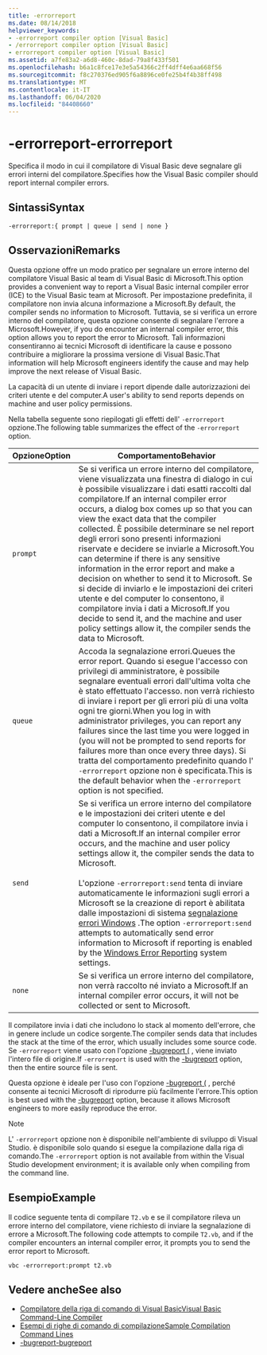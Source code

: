 ```yaml
---
title: -errorreport
ms.date: 08/14/2018
helpviewer_keywords:
- -errorreport compiler option [Visual Basic]
- /errorreport compiler option [Visual Basic]
- errorreport compiler option [Visual Basic]
ms.assetid: a7fe83a2-a6d8-460c-8dad-79a8f433f501
ms.openlocfilehash: b6a1c8fce17e3e5a54366c2ff4dff4e6aa668f56
ms.sourcegitcommit: f8c270376ed905f6a8896ce0fe25b4f4b38ff498
ms.translationtype: MT
ms.contentlocale: it-IT
ms.lasthandoff: 06/04/2020
ms.locfileid: "84408660"
---
```

# <a name="-errorreport"></a><span data-ttu-id="a6453-102">-errorreport</span><span class="sxs-lookup"><span data-stu-id="a6453-102">-errorreport</span></span>

<span data-ttu-id="a6453-103">Specifica il modo in cui il compilatore di Visual Basic deve segnalare gli errori interni del compilatore.</span><span class="sxs-lookup"><span data-stu-id="a6453-103">Specifies how the Visual Basic compiler should report internal compiler errors.</span></span>

## <a name="syntax"></a><span data-ttu-id="a6453-104">Sintassi</span><span class="sxs-lookup"><span data-stu-id="a6453-104">Syntax</span></span>

```console
-errorreport:{ prompt | queue | send | none }
```

## <a name="remarks"></a><span data-ttu-id="a6453-105">Osservazioni</span><span class="sxs-lookup"><span data-stu-id="a6453-105">Remarks</span></span>

<span data-ttu-id="a6453-106">Questa opzione offre un modo pratico per segnalare un errore interno del compilatore Visual Basic al team di Visual Basic di Microsoft.</span><span class="sxs-lookup"><span data-stu-id="a6453-106">This option provides a convenient way to report a Visual Basic internal compiler error (ICE) to the Visual Basic team at Microsoft.</span></span> <span data-ttu-id="a6453-107">Per impostazione predefinita, il compilatore non invia alcuna informazione a Microsoft.</span><span class="sxs-lookup"><span data-stu-id="a6453-107">By default, the compiler sends no information to Microsoft.</span></span> <span data-ttu-id="a6453-108">Tuttavia, se si verifica un errore interno del compilatore, questa opzione consente di segnalare l'errore a Microsoft.</span><span class="sxs-lookup"><span data-stu-id="a6453-108">However, if you do encounter an internal compiler error, this option allows you to report the error to Microsoft.</span></span> <span data-ttu-id="a6453-109">Tali informazioni consentiranno ai tecnici Microsoft di identificare la cause e possono contribuire a migliorare la prossima versione di Visual Basic.</span><span class="sxs-lookup"><span data-stu-id="a6453-109">That information will help Microsoft engineers identify the cause and may help improve the next release of Visual Basic.</span></span>

<span data-ttu-id="a6453-110">La capacità di un utente di inviare i report dipende dalle autorizzazioni dei criteri utente e del computer.</span><span class="sxs-lookup"><span data-stu-id="a6453-110">A user's ability to send reports depends on machine and user policy permissions.</span></span>

<span data-ttu-id="a6453-111">Nella tabella seguente sono riepilogati gli effetti dell' `-errorreport` opzione.</span><span class="sxs-lookup"><span data-stu-id="a6453-111">The following table summarizes the effect of the `-errorreport` option.</span></span>

|<span data-ttu-id="a6453-112">Opzione</span><span class="sxs-lookup"><span data-stu-id="a6453-112">Option</span></span>|<span data-ttu-id="a6453-113">Comportamento</span><span class="sxs-lookup"><span data-stu-id="a6453-113">Behavior</span></span>|
|---|---|
|`prompt`|<span data-ttu-id="a6453-114">Se si verifica un errore interno del compilatore, viene visualizzata una finestra di dialogo in cui è possibile visualizzare i dati esatti raccolti dal compilatore.</span><span class="sxs-lookup"><span data-stu-id="a6453-114">If an internal compiler error occurs, a dialog box comes up so that you can view the exact data that the compiler collected.</span></span> <span data-ttu-id="a6453-115">È possibile determinare se nel report degli errori sono presenti informazioni riservate e decidere se inviarle a Microsoft.</span><span class="sxs-lookup"><span data-stu-id="a6453-115">You can determine if there is any sensitive information in the error report and make a decision on whether to send it to Microsoft.</span></span> <span data-ttu-id="a6453-116">Se si decide di inviarlo e le impostazioni dei criteri utente e del computer lo consentono, il compilatore invia i dati a Microsoft.</span><span class="sxs-lookup"><span data-stu-id="a6453-116">If you decide to send it, and the machine and user policy settings allow it, the compiler sends the data to Microsoft.</span></span>|
|`queue`|<span data-ttu-id="a6453-117">Accoda la segnalazione errori.</span><span class="sxs-lookup"><span data-stu-id="a6453-117">Queues the error report.</span></span> <span data-ttu-id="a6453-118">Quando si esegue l'accesso con privilegi di amministratore, è possibile segnalare eventuali errori dall'ultima volta che è stato effettuato l'accesso. non verrà richiesto di inviare i report per gli errori più di una volta ogni tre giorni.</span><span class="sxs-lookup"><span data-stu-id="a6453-118">When you log in with administrator privileges, you can report any failures since the last time you were logged in (you will not be prompted to send reports for failures more than once every three days).</span></span> <span data-ttu-id="a6453-119">Si tratta del comportamento predefinito quando l' `-errorreport` opzione non è specificata.</span><span class="sxs-lookup"><span data-stu-id="a6453-119">This is the default behavior when the `-errorreport` option is not specified.</span></span>|
|`send`|<span data-ttu-id="a6453-120">Se si verifica un errore interno del compilatore e le impostazioni dei criteri utente e del computer lo consentono, il compilatore invia i dati a Microsoft.</span><span class="sxs-lookup"><span data-stu-id="a6453-120">If an internal compiler error occurs, and the machine and user policy settings allow it, the compiler sends the data to Microsoft.</span></span><br /><br /> <span data-ttu-id="a6453-121">L'opzione `-errorreport:send` tenta di inviare automaticamente le informazioni sugli errori a Microsoft se la creazione di report è abilitata dalle impostazioni di sistema [segnalazione errori Windows](/windows/desktop/wer/windows-error-reporting) .</span><span class="sxs-lookup"><span data-stu-id="a6453-121">The option `-errorreport:send` attempts to automatically send error information to Microsoft if reporting is enabled by the [Windows Error Reporting](/windows/desktop/wer/windows-error-reporting) system settings.</span></span> |
|`none`|<span data-ttu-id="a6453-122">Se si verifica un errore interno del compilatore, non verrà raccolto né inviato a Microsoft.</span><span class="sxs-lookup"><span data-stu-id="a6453-122">If an internal compiler error occurs, it will not be collected or sent to Microsoft.</span></span>|

<span data-ttu-id="a6453-123">Il compilatore invia i dati che includono lo stack al momento dell'errore, che in genere include un codice sorgente.</span><span class="sxs-lookup"><span data-stu-id="a6453-123">The compiler sends data that includes the stack at the time of the error, which usually includes some source code.</span></span> <span data-ttu-id="a6453-124">Se `-errorreport` viene usato con l'opzione [-bugreport (](bugreport.md) , viene inviato l'intero file di origine.</span><span class="sxs-lookup"><span data-stu-id="a6453-124">If `-errorreport` is used with the [-bugreport](bugreport.md) option, then the entire source file is sent.</span></span>

<span data-ttu-id="a6453-125">Questa opzione è ideale per l'uso con l'opzione [-bugreport (](bugreport.md) , perché consente ai tecnici Microsoft di riprodurre più facilmente l'errore.</span><span class="sxs-lookup"><span data-stu-id="a6453-125">This option is best used with the [-bugreport](bugreport.md) option, because it allows Microsoft engineers to more easily reproduce the error.</span></span>

> [!NOTE]
> <span data-ttu-id="a6453-126">L' `-errorreport` opzione non è disponibile nell'ambiente di sviluppo di Visual Studio. è disponibile solo quando si esegue la compilazione dalla riga di comando.</span><span class="sxs-lookup"><span data-stu-id="a6453-126">The `-errorreport` option is not available from within the Visual Studio development environment; it is available only when compiling from the command line.</span></span>

## <a name="example"></a><span data-ttu-id="a6453-127">Esempio</span><span class="sxs-lookup"><span data-stu-id="a6453-127">Example</span></span>

<span data-ttu-id="a6453-128">Il codice seguente tenta di compilare `T2.vb` e se il compilatore rileva un errore interno del compilatore, viene richiesto di inviare la segnalazione di errore a Microsoft.</span><span class="sxs-lookup"><span data-stu-id="a6453-128">The following code attempts to compile `T2.vb`, and if the compiler encounters an internal compiler error, it prompts you to send the error report to Microsoft.</span></span>

```console
vbc -errorreport:prompt t2.vb
```

## <a name="see-also"></a><span data-ttu-id="a6453-129">Vedere anche</span><span class="sxs-lookup"><span data-stu-id="a6453-129">See also</span></span>

- [<span data-ttu-id="a6453-130">Compilatore della riga di comando di Visual Basic</span><span class="sxs-lookup"><span data-stu-id="a6453-130">Visual Basic Command-Line Compiler</span></span>](index.md)
- [<span data-ttu-id="a6453-131">Esempi di righe di comando di compilazione</span><span class="sxs-lookup"><span data-stu-id="a6453-131">Sample Compilation Command Lines</span></span>](sample-compilation-command-lines.md)
- [<span data-ttu-id="a6453-132">-bugreport</span><span class="sxs-lookup"><span data-stu-id="a6453-132">-bugreport</span></span>](bugreport.md)
